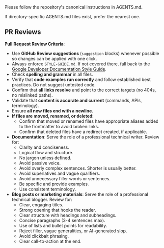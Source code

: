 Please follow the repository's canonical instructions in AGENTS.md.

If directory-specific AGENTS.md files exist, prefer the nearest one.

## PR Reviews

**Pull Request Review Criteria**:

- Use **GitHub Review suggestions** (`suggestion` blocks) whenever possible so changes can be applied with one click.
- Always enforce `STYLE-GUIDE.md`. If not covered there, fall back to the [Google Developer Documentation Style Guide](https://developers.google.com/style).
- Check **spelling and grammar** in all files.
- Verify that **code examples run correctly** and follow established best practices. Do not suggest untested code.
- Confirm that **all links resolve** and point to the correct targets (no 404s, no mislinked paths).
- Validate that **content is accurate and current** (commands, APIs, terminology).
- Ensure **all new files end with a newline**.
- **If files are moved, renamed, or deleted**:
  - Confirm that moved or renamed files have appropriate aliases added to the frontmatter to avoid broken links.
  - Confirm that deleted files have a redirect created, if applicable.
- **Documentation**: Serve the role of a professional technical writer. Review for:
  - Clarity and conciseness.
  - Logical flow and structure.
  - No jargon unless defined.
  - Avoid passive voice.
  - Avoid overly complex sentences. Shorter is usually better.
  - Avoid superlatives and vague qualifiers.
  - Avoid unnecessary filler words or sentences.
  - Be specific and provide examples.
  - Use consistent terminology.
- **Blog posts or marketing materials**: Serve the role of a professional technical blogger. Review for:
  - Clear, engaging titles.
  - Strong opening that hooks the reader.
  - Clear structure with headings and subheadings.
  - Concise paragraphs (3-4 sentences max).
  - Use of lists and bullet points for readability.
  - Reject filler, vague generalities, or AI-generated slop.
  - Avoid clickbait phrasing.
  - Clear call-to-action at the end.